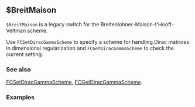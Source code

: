 ##  $BreitMaison

`$BreitMaison` is a legacy switch for the Breitenlohner-Maison-t'Hooft-Veltman scheme.

Use `FCSetDiracGammaScheme` to specify a scheme for handling Dirac matrices in dimensional regularization and `FCGetDiracGammaScheme` to check the current setting.

### See also

[FCSetDiracGammaScheme](FCSetDiracGammaScheme), [FCGetDiracGammaScheme](FCGetDiracGammaScheme).

### Examples